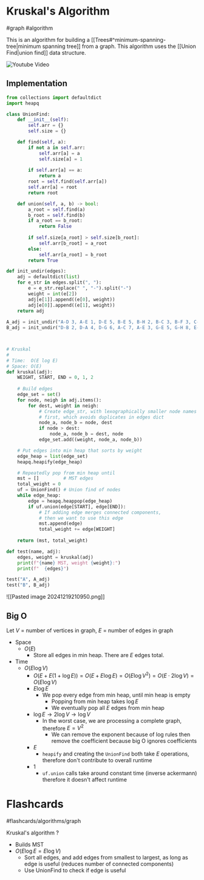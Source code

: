 # Kruskal's Algorithm
#graph #algorithm 

This is an algorithm for building a [[Trees#^minimum-spanning-tree|minimum spanning tree]] from a graph. This algorithm uses the [[Union Find|union find]] data structure.

![Youtube Video](https://www.youtube.com/watch?v=JZBQLXgSGfs)
## Implementation
```python
from collections import defaultdict
import heapq

class UnionFind:
	def __init__(self):
		self.arr = {}
		self.size = {}

	def find(self, a):
		if not a in self.arr:
			self.arr[a] = a
			self.size[a] = 1
		
		if self.arr[a] == a:
			return a
		root = self.find(self.arr[a])
		self.arr[a] = root
		return root

	def union(self, a, b) -> bool:
		a_root = self.find(a)
		b_root = self.find(b)
		if a_root == b_root:
			return False
		
		if self.size[a_root] > self.size[b_root]:
			self.arr[b_root] = a_root
		else:
			self.arr[a_root] = b_root
		return True

def init_undir(edges):
	adj = defaultdict(list)
	for e_str in edges.split(", "):
		e = e_str.replace(" ", "-").split("-")
		weight = int(e[2])
		adj[e[1]].append((e[0], weight))
		adj[e[0]].append((e[1], weight))
	return adj
	
A_adj = init_undir("A-D 3, A-E 1, D-E 5, B-E 5, B-H 2, B-C 3, B-F 3, C-H 5, F-H 4, H-G 3, G-E 2")
B_adj = init_undir("D-B 2, D-A 4, D-G 6, A-C 7, A-E 3, G-E 5, G-H 8, E-B 1, E-H 3, H-C 1, C-F 2")



# Kruskal
# 
# Time:  O(E log E)
# Space: O(E)
def kruskal(adj):
	WEIGHT, START, END = 0, 1, 2
	
	# Build edges
	edge_set = set()
	for node, neigh in adj.items():
		for dest, weight in neigh:
			# Create edge_str, with lexographically smaller node names listed
			# first, which avoids duplicates in edges dict
			node_a, node_b = node, dest
			if node > dest:
				node_a, node_b = dest, node
			edge_set.add((weight, node_a, node_b))

	# Put edges into min heap that sorts by weight
	edge_heap = list(edge_set)
	heapq.heapify(edge_heap)

	# Repeatedly pop from min heap until  
	mst = []         # MST edges
	total_weight = 0
	uf = UnionFind() # Union find of nodes
	while edge_heap:
		edge = heapq.heappop(edge_heap)
		if uf.union(edge[START], edge[END]):
			# If adding edge merges connected components,
			# then we want to use this edge 
			mst.append(edge)
			total_weight += edge[WEIGHT]
	
	return (mst, total_weight)

def test(name, adj):
	edges, weight = kruskal(adj)
	print(f"{name} MST, weight {weight}:")
	print(f"  {edges}")

test("A", A_adj)
test("B", B_adj)
```
![[Pasted image 20241219210950.png]]
## Big O
Let $V$ = number of vertices in graph, $E$ = number of edges in graph
- Space
	- $O(E)$
		- Store all edges in min heap. There are $E$ edges total.
- Time
	- $O(E \log V)$
		- $O(E + E (1 + \log E)) = O(E + E \log E) = O(E \log V^2) = O(E \cdot 2\log V) = O(E \log V)$
		- $E \log E$
			- We pop every edge from min heap, until min heap is empty
				- Popping from min heap takes $\log E$
				- We eventually pop all $E$ edges from min heap 
		- $\log E \to 2 \log V \to \log V$
			- In the worst case, we are processing a complete graph, therefore $E = V^2$
				- We can remove the exponent because of log rules then remove the coefficient because big O ignores coefficients
		- $E$
			- `heapify` and creating the `UnionFind` both take $E$ operations, therefore don't contribute to overall runtime
		- $1$
			- `uf.union` calls take around constant time (inverse ackermann) therefore it doesn't affect runtime
# Flashcards
#flashcards/algorithms/graph

Kruskal's algorithm
?
- Builds MST
- $O(E \log E = E \log V)$
	- Sort all edges, and add edges from smallest to largest, as long as edge is useful (reduces number of connected components)
	- Use UnionFind to check if edge is useful
<!--SR:!2025-01-16,9,250-->